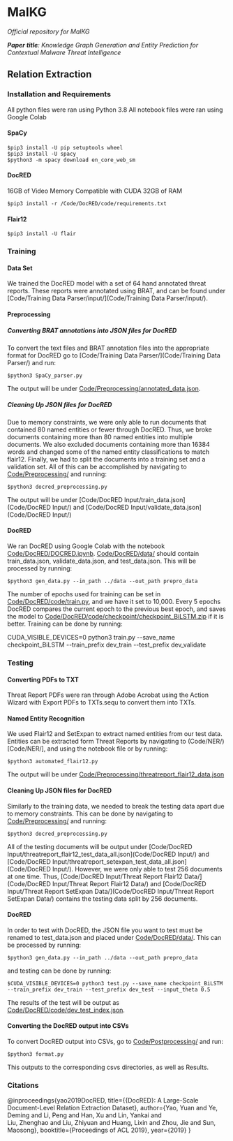 
# MalKG
*Official repository for MalKG*

***Paper title**: Knowledge Graph Generation and Entity Prediction for Contextual Malware Threat Intelligence*

## Relation Extraction

### Installation and Requirements

All python files were ran using Python 3.8
All notebook files were ran using Google Colab
#### SpaCy

    $pip3 install -U pip setuptools wheel
    $pip3 install -U spacy
    $python3 -m spacy download en_core_web_sm

#### DocRED

16GB of Video Memory Compatible with CUDA
32GB of RAM

    $pip3 install -r /Code/DocRED/code/requirements.txt

#### Flair12
    $pip3 install -U flair

### Training
#### Data Set
We trained the DocRED model with a set of 64 hand annotated threat reports. These reports were annotated using BRAT, and can be found under [Code/Training Data Parser/input/](Code/Training Data Parser/input/).

#### Preprocessing
##### Converting BRAT annotations into JSON files for DocRED
To convert the text files and BRAT annotation files into the appropriate format for DocRED go to [Code/Training Data Parser/](Code/Training Data Parser/) and run:

    $python3 SpaCy_parser.py

The output will be under [Code/Preprocessing/annotated_data.json](Code/Preprocessing/).

##### Cleaning Up JSON files for DocRED
Due to memory constraints, we were only able to run documents that contained 80 named entities or fewer through DocRED. Thus, we broke documents containing more than 80 named entities into multiple documents. We also excluded documents containing more than 16384 words and changed some of the named entity classifications to match flair12. Finally, we had to split the documents into a training set and a validation set. All of this can be accomplished by navigating to [Code/Preprocessing/](Code/Preprocessing/) and running:

    $python3 docred_preprocessing.py

The output will be under [Code/DocRED Input/train_data.json](Code/DocRED Input/) and [Code/DocRED Input/validate_data.json](Code/DocRED Input/)

#### DocRED
We ran DocRED using Google Colab with the notebook [Code/DocRED/DOCRED.ipynb](Code/DocRED/). [Code/DocRED/data/](Code/DocRED/data/) should contain train_data.json, validate_data.json, and test_data.json. This will be processed by running:

    $python3 gen_data.py --in_path ../data --out_path prepro_data

The number of epochs used for training can be set in [Code/DocRED/code/train.py](Code/DocRED/code/), and we have it set to 10,000. Every 5 epochs DocRED compares the current epoch to the previous best epoch, and saves the model to [Code/DocRED/code/checkpoint/checkpoint_BiLSTM.zip](Code/DocRED/code/checkpoint/) if it is better. Training can be done by running:

CUDA_VISIBLE_DEVICES=0 python3 train.py --save_name checkpoint_BiLSTM --train_prefix dev_train --test_prefix dev_validate
### Testing
#### Converting PDFs to TXT
Threat Report PDFs were ran through Adobe Acrobat using the Action Wizard with Export PDFs to TXTs.sequ to convert them into TXTs.

#### Named Entity Recognition
We used Flair12 and SetExpan to extract named entities from our test data. Entities can be extracted form Threat Reports by navigating to (Code/NER/)[Code/NER/], and using the notebook file or by running:

    $python3 automated_flair12.py

The output will be under [Code/Preprocessing/threatreport_flair12_data.json](Code/Preprocessing/)

#### Cleaning Up JSON files for DocRED
Similarly to the training data, we needed to break the testing data apart due to memory constraints. This can be done by navigating to [Code/Preprocessing/](Code/Preprocessing/) and running:

    $python3 docred_preprocessing.py

All of the testing documents will be output under [Code/DocRED Input/threatreport_flair12_test_data_all.json](Code/DocRED Input/) and [Code/DocRED Input/threatreport_setexpan_test_data_all.json](Code/DocRED Input/). However, we were only able to test 256 documents at one time. Thus, [Code/DocRED Input/Threat Report Flair12 Data/](Code/DocRED Input/Threat Report Flair12 Data/) and [Code/DocRED Input/Threat Report SetExpan Data/](Code/DocRED Input/Threat Report SetExpan Data/) contains the testing data split by 256 documents.

#### DocRED
In order to test with DocRED, the JSON file you want to test must be renamed to test_data.json and placed under [Code/DocRED/data/](Code/DocRED/data/). This can be processed by running:

    $python3 gen_data.py --in_path ../data --out_path prepro_data

and testing can be done by running:

    $CUDA_VISIBLE_DEVICES=0 python3 test.py --save_name checkpoint_BiLSTM --train_prefix dev_train --test_prefix dev_test --input_theta 0.5

The results of the test will be output as [Code/DocRED/code/dev_test_index.json](Code/DocRED/code/).

#### Converting the DocRED output into CSVs
To convert DocRED output into CSVs, go to [Code/Postprocessing/](Code/Postprocessing/) and run:

    $python3 format.py

This outputs to the corresponding csvs directories, as well as Results.


### Citations
@inproceedings{yao2019DocRED,
  title={{DocRED}: A Large-Scale Document-Level Relation Extraction Dataset},
  author={Yao, Yuan and Ye, Deming and Li, Peng and Han, Xu and Lin, Yankai and   
                Liu, Zhenghao and Liu, Zhiyuan and Huang, Lixin and Zhou, Jie and Sun, 	 
                Maosong},
  booktitle={Proceedings of ACL 2019},
  year={2019}
}
